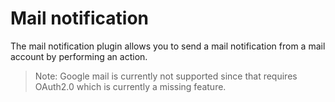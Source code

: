# Mail notification

The mail notification plugin allows you to send a mail notification from a mail account by performing an action.

> Note: Google mail is currently not supported since that requires OAuth2.0 which is currently a missing feature.
